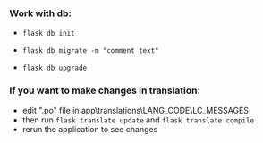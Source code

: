 ### Work with db:

- ```flask db init```

- ```flask db migrate -m "comment text"```

- ```flask db upgrade```

### If you want to make changes in translation:
- edit ".po" file in app\translations\LANG_CODE\LC_MESSAGES
- then run ```flask translate update```  and ```flask translate compile```
- rerun the application to see changes